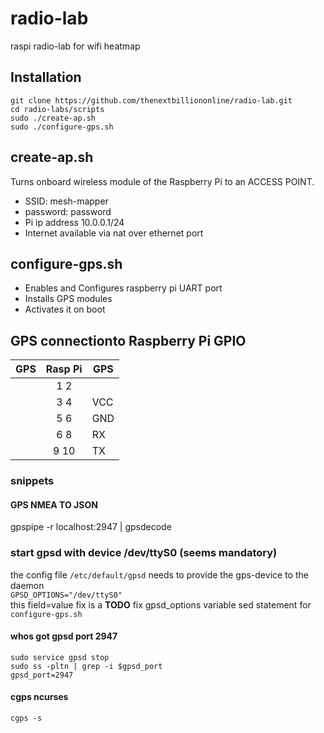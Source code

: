 # radio-lab
raspi radio-lab for wifi heatmap

## Installation
```
git clone https://github.com/thenextbilliononline/radio-lab.git
cd radio-labs/scripts
sudo ./create-ap.sh
sudo ./configure-gps.sh
```
## create-ap.sh
Turns onboard wireless module of the Raspberry Pi to an ACCESS POINT.
- SSID: mesh-mapper
- password: password
- Pi ip address 10.0.0.1/24 
- Internet available via nat over ethernet port

## configure-gps.sh
- Enables and Configures raspberry pi UART port
- Installs GPS modules
- Activates it on boot

## GPS connectionto Raspberry Pi GPIO

| GPS | Rasp Pi  | GPS |
|-----|:--------:|-----|
|     |   1 2    |     |
|     |   3 4    | VCC |
|     |   5 6    | GND |
|     |   6 8    | RX  |
|     |   9 10   | TX  |

### snippets

#### GPS NMEA TO JSON
gpspipe -r localhost:2947 | gpsdecode

### start gpsd with device /dev/ttyS0 (seems mandatory)
the config file `/etc/default/gpsd` needs to provide the gps-device to the daemon  
`GPSD_OPTIONS="/dev/ttyS0"`  
this field=value fix is a **TODO** fix gpsd_options variable sed statement for `configure-gps.sh` 


#### whos got gpsd port 2947 

```
sudo service gpsd stop 
sudo ss -pltn | grep -i $gpsd_port
gpsd_port=2947
```


#### cgps ncurses 

`cgps -s`
